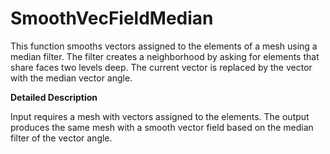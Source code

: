 # SmoothVecFieldMedian

This function smooths vectors assigned to the elements of a mesh using a median filter. The filter creates a neighborhood by asking for elements that share faces two levels deep. The current vector is replaced by the vector with the median vector angle.

**Detailed Description**

Input requires a mesh with vectors assigned to the elements. The output produces the same mesh with a smooth vector field based on the median filter of the vector angle.  
